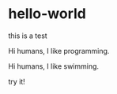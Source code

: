 # hello-world
this is a test

Hi humans,
I like programming.

Hi humans,
I like swimming.


try it!
